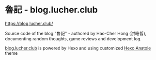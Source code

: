 # 魯記 - blog.lucher.club

https://blog.lucher.club/

Source code of the blog "魯記" - authored by Hao-Cher Hong (洪晧哲), documenting random thoughts, game reviews and development log.

[blog.lucher.club](blog.lucher.club) is powered by Hexo and using customized [Hexo Anatole](https://github.com/Ben02/hexo-theme-Anatole) theme
